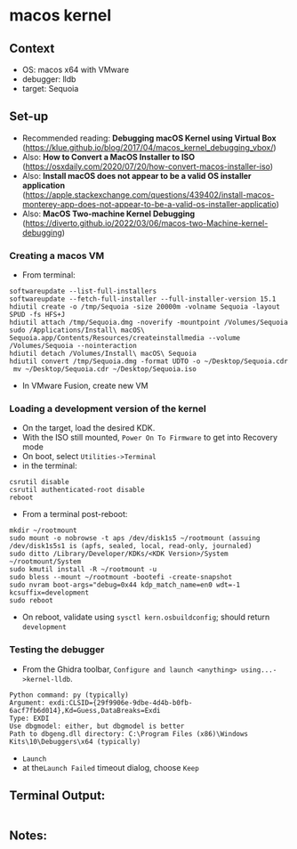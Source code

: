 # macos kernel

## Context
- OS: macos x64 with VMware
- debugger: lldb
- target: Sequoia

## Set-up

- Recommended reading: **Debugging macOS Kernel using Virtual Box** (https://klue.github.io/blog/2017/04/macos_kernel_debugging_vbox/)
- Also: **How to Convert a MacOS Installer to ISO** (https://osxdaily.com/2020/07/20/how-convert-macos-installer-iso)
- Also: **Install macOS does not appear to be a valid OS installer application** (https://apple.stackexchange.com/questions/439402/install-macos-monterey-app-does-not-appear-to-be-a-valid-os-installer-applicatio)
- Also: **MacOS Two-machine Kernel Debugging** (https://diverto.github.io/2022/03/06/macos-two-Machine-kernel-debugging)

### Creating a macos VM
- From terminal:
```
softwareupdate --list-full-installers
softwareupdate --fetch-full-installer --full-installer-version 15.1
hdiutil create -o /tmp/Sequoia -size 20000m -volname Sequoia -layout SPUD -fs HFS+J
hdiutil attach /tmp/Sequoia.dmg -noverify -mountpoint /Volumes/Sequoia
sudo /Applications/Install\ macOS\ Sequoia.app/Contents/Resources/createinstallmedia --volume /Volumes/Sequoia --nointeraction
hdiutil detach /Volumes/Install\ macOS\ Sequoia
hdiutil convert /tmp/Sequoia.dmg -format UDTO -o ~/Desktop/Sequoia.cdr
 mv ~/Desktop/Sequoia.cdr ~/Desktop/Sequoia.iso
```
- In VMware Fusion, create new VM

### Loading a development version of the kernel
- On the target, load the desired KDK.
- With the ISO still mounted, `Power On To Firmware` to get into Recovery mode
- On boot, select `Utilities->Terminal`
- in the terminal:
```
csrutil disable
csrutil authenticated-root disable
reboot
```
- From a terminal post-reboot:
```
mkdir ~/rootmount
sudo mount -o nobrowse -t aps /dev/disk1s5 ~/rootmount (assuing /dev/disk1s5s1 is (apfs, sealed, local, read-only, journaled)
sudo ditto /Library/Developer/KDKs/<KDK Version>/System ~/rootmount/System
sudo kmutil install -R ~/rootmount -u
sudo bless --mount ~/rootmount -bootefi -create-snapshot
sudo nvram boot-args="debug=0x44 kdp_match_name=en0 wdt=-1 kcsuffix=development
sudo reboot
```
- On reboot, validate using `sysctl kern.osbuildconfig`;  should return `development`

### Testing the debugger

- From the Ghidra toolbar, `Configure and launch <anything> using...->kernel-lldb`.
```
Python command: py (typically)
Argument: exdi:CLSID={29f9906e-9dbe-4d4b-b0fb-6acf7fb6d014},Kd=Guess,DataBreaks=Exdi
Type: EXDI
Use dbgmodel: either, but dbgmodel is better
Path to dbgeng.dll directory: C:\Program Files (x86)\Windows Kits\10\Debuggers\x64 (typically)
```
- `Launch`
- at the`Launch Failed` timeout dialog, choose `Keep`

## Terminal Output:

```
```

## Notes:

